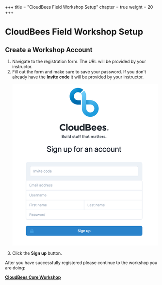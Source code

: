 +++
title = "CloudBees Field Workshop Setup"
chapter = true
weight = 20
+++

# CloudBees Field Workshop Setup

## Create a Workshop Account

1. Navigate to the registration form. The URL will be provided by your instructor.
2. Fill out the form and make sure to save your password. If you don't already have the **Invite code** it will be provided by your instructor. <p><img src="../images/registration-form.png" width=600/>
3. Click the **Sign up** button.

After you have successfully registered please continue to the workshop you are doing:

**[CloudBees Core Workshop](../30_labs.html)**
